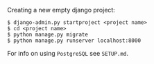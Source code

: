 Creating a new empty django project:

	$ django-admin.py startproject <project name>
	$ cd <project name>
	$ python manage.py migrate
	$ python manage.py runserver localhost:8000

For info on using `PostgreSQL` see `SETUP.md`.